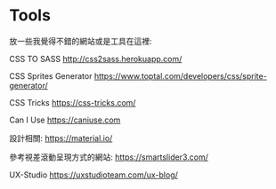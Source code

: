 # Tools
放一些我覺得不錯的網站或是工具在這裡:

CSS TO SASS
http://css2sass.herokuapp.com/

CSS Sprites Generator
https://www.toptal.com/developers/css/sprite-generator/

CSS Tricks
https://css-tricks.com/

Can I Use
https://caniuse.com

設計相關:
https://material.io/

參考視差滾動呈現方式的網站:
https://smartslider3.com/

UX-Studio
https://uxstudioteam.com/ux-blog/
